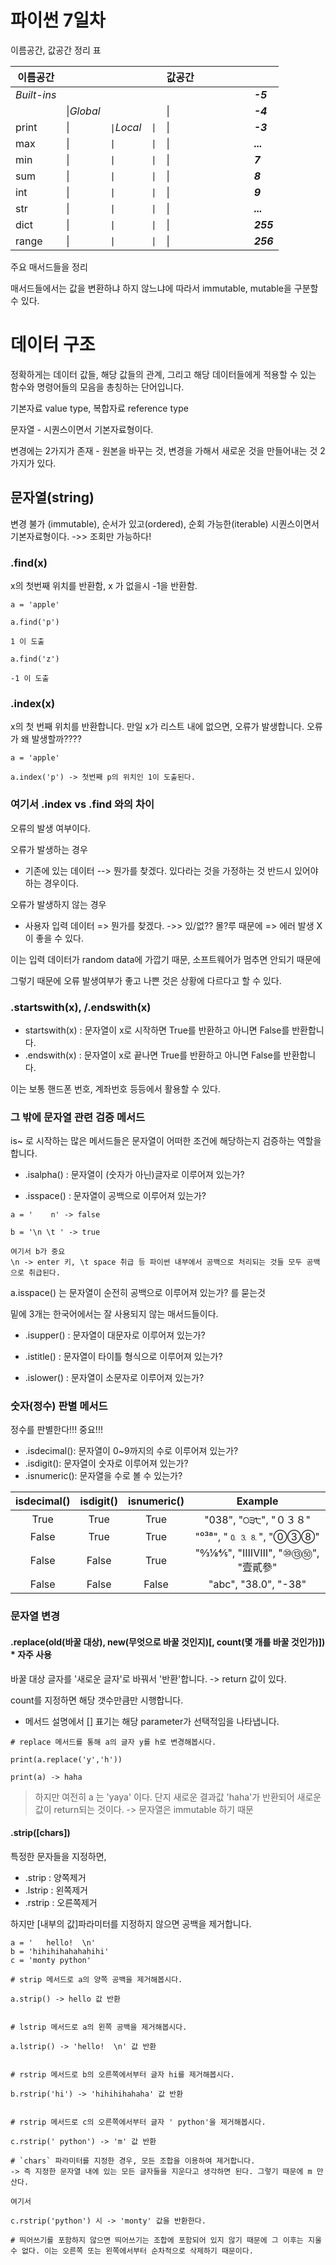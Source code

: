 # 파이썬 7일차

이름공간, 값공간 정리 표

|이름공간|    |    |    |값공간 |    |    |    |    |    |    |
|---|---|---|---|---|---|---|---|---|---|---|
|*Built-ins*|   |   |   |   |   |   |   |   |   |***-5*** |
|   |\|*Global*|   |   | \|  |   |   |   |   |   |***-4***|
|print|\| |`\|`*Local* |`\|`  | \| |  |   |   |   |   |***-3***|
|max|\|   | `\|`  | `\|`  |  \|  |   |   |   |   |   |***...***   |
|min|\|   |  `\|` |  `\|` |  \|  |   |   |   |   |   |***7***|
|sum|\|   |  `\|` |  `\|` |  \|  |   |   |   |   |   |***8***   |
|int|\|   |  `\|` |  `\|` |  \|  |   |   |   |   |   |***9***   |
|str|\|   |  `\|` |  `\|` |   \| |   |   |   |   |   |***...***   |
|dict|\|   | `\|`  | `\|`  |  \| |   |   |   |   |   |***255***   |
|range| \|  | `\|`  |  `\|` |  \| |   |   |   |   |   |***256***   |


주요 매서드들을 정리 

매서드들에서는 값을 변환하냐 하지 않느냐에 따라서 immutable, mutable을 구분할 수 있다.


# 데이터 구조

정확하게는 데이터 값들, 해당 값들의 관계, 그리고 해당 데이터들에게 적용할 수 있는 함수와 명령어들의 모음을 총칭하는 단어입니다.

기본자료 value type, 복합자료 reference type


문자열 - 시퀀스이면서 기본자료형이다.

변경에는 2가지가 존재 - 원본을 바꾸는 것, 변경을 가해서 새로운 것을 만들어내는 것 2가지가 있다.

## 문자열(string)

변경 불가 (immutable), 순서가 있고(ordered), 순회 가능한(iterable) 시퀀스이면서 기본자료형이다. ->> 조회만 가능하다!

### .find(x)

x의 첫번째 위치를 반환함, x 가 없을시 -1을 반환함.


```
a = 'apple'

a.find('p') 

1 이 도출

a.find('z') 

-1 이 도출
```

### .index(x)

x의 첫 번째 위치를 반환합니다. 만일 x가 리스트 내에 없으면, 오류가 발생합니다.
오류가 왜 발생할까????

```
a = 'apple'

a.index('p') -> 첫번째 p의 위치인 1이 도출된다.
```

### 여기서 .index vs .find 와의 차이 

오류의 발생 여부이다.

오류가 발생하는 경우

- 기존에 있는 데이터 --> 뭔가를 찾겠다. 있다라는 것을 가정하는 것 반드시 있어야 하는 경우이다.

오류가 발생하지 않는 경우

- 사용자 입력 데이터 => 뭔가를 찾겠다. ->> 있/없?? 몰?루 때문에 => 에러 발생 X 이 좋을 수 있다. 

이는 입력 데이터가 random data에 가깝기 때문, 소프트웨어가 멈추면 안되기 때문에

그렇기 때문에 오류 발생여부가 좋고 나쁜 것은 상황에 다르다고 할 수 있다.

### .startswith(x), /.endswith(x)

- startswith(x) : 문자열이 x로 시작하면 True를 반환하고 아니면 False를 반환합니다.
- .endswith(x) : 문자열이 x로 끝나면 True를 반환하고 아니면 False를 반환합니다.

이는 보통 핸드폰 번호, 계좌번호 등등에서 활용할 수 있다.

### 그 밖에 문자열 관련 검증 메서드

is~ 로 시작하는 많은 메서드들은 문자열이 어떠한 조건에 해당하는지 검증하는 역할을 합니다.

- .isalpha() : 문자열이 (숫자가 아닌)글자로 이루어져 있는가?

- .isspace() : 문자열이 공백으로 이루어져 있는가?

```
a = '    n' -> false

b = '\n \t ' -> true

여기서 b가 중요 
\n -> enter 키, \t space 취급 등 파이썬 내부에서 공백으로 처리되는 것들 모두 공백으로 취급된다.

```

a.isspace() 는 문자열이 순전히 공백으로 이루어져 있는가? 를 묻는것


밑에 3개는 한국어에서는 잘 사용되지 않는 매서드들이다.

- .isupper() : 문자열이 대문자로 이루어져 있는가?

- .istitle() : 문자열이 타이틀 형식으로 이루어져 있는가?

- .islower() : 문자열이 소문자로 이루어져 있는가?


### 숫자(정수) 판별 메서드

정수를 판별한다!!! 중요!!!

- .isdecimal(): 문자열이 0~9까지의 수로 이루어져 있는가?
- .isdigit(): 문자열이 숫자로 이루어져 있는가?
- .isnumeric(): 문자열을 수로 볼 수 있는가?


| isdecimal() | isdigit() | isnumeric() |          Example               |
|:-----------:|:-----------:|:-----------:|:----------------------------------:|
|    True     |    True   |    True     | "038", "੦੩੮", "０３８"             |
|  False      |    True   |    True     | "⁰³⁸", "🄀⒊⒏", "⓪③⑧"          |
|  False      |  False    |    True     | "↉⅛⅘", "ⅠⅢⅧ", "⑩⑬㊿", "壹貳參"   |
|  False      |  False    |  False      | "abc", "38.0", "-38"             |


### 문자열 변경

#### .replace(old(바꿀 대상), new(무엇으로 바꿀 것인지)[, count(몇 개를 바꿀 것인가)]) * 자주 사용

바꿀 대상 글자를 '새로운 글자'로 바꿔서 '반환'합니다. 
-> return 값이 있다.

count를 지정하면 해당 갯수만큼만 시행합니다.

-  메서드 설명에서 [] 표기는 해당 parameter가 선택적임을 나타냅니다.


```
# replace 메서드를 통해 a의 글자 y를 h로 변경해봅시다.

print(a.replace('y','h'))

print(a) -> haha
```

> 하지만 여전히 a 는 'yaya' 이다. 단지 새로운 결과값 'haha'가 반환되어 새로운 값이 return되는 것이다. -> 문자열은 immutable 하기 때문


#### .strip([chars])

특정한 문자들을 지정하면, 

- .strip : 양쪽제거
- .lstrip : 왼쪽제거
- .rstrip : 오른쪽제거

하지만 [내부의 값]파라미터를 지정하지 않으면 공백을 제거합니다.

```
a = '   hello!  \n'
b = 'hihihihahahahihi'
c = 'monty python'

# strip 메서드로 a의 양쪽 공백을 제거해봅시다.

a.strip() -> hello 값 반환


# lstrip 메서드로 a의 왼쪽 공백을 제거해봅시다.

a.lstrip() -> 'hello!  \n' 값 반환


# rstrip 메서드로 b의 오른쪽에서부터 글자 hi를 제거해봅시다.

b.rstrip('hi') -> 'hihihihahaha' 값 반환


# rstrip 메서드로 c의 오른쪽에서부터 글자 ' python'을 제거해봅시다.

c.rstrip(' python') -> 'm' 값 반환

# `chars` 파라미터를 지정한 경우, 모든 조합을 이용하여 제거합니다.
-> 즉 지정한 문자열 내에 있는 모든 글자들을 지운다고 생각하면 된다. 그렇기 때문에 m 만 산다.

여기서

c.rstrip('python') 시 -> 'monty' 값을 반환한다.

# 띄어쓰기를 포함하지 않으면 띄어쓰기는 조합에 포함되어 있지 않기 때문에 그 이후는 지울 수 없다. 이는 오른쪽 또는 왼쪽에서부터 순차적으로 삭제하기 때문이다.
```


